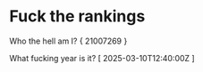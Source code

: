 # Fuck the rankings

Who the hell am I?
{ 21007269 }

What fucking year is it?
[ 2025-03-10T12:40:00Z ]
